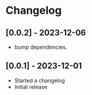 # Changelog

## [0.0.2] - 2023-12-06

- bump dependencies.

## [0.0.1] - 2023-12-01

- Started a changelog
- Initial release
